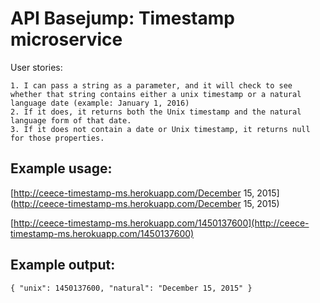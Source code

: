 # API Basejump: Timestamp microservice
User stories:

    1. I can pass a string as a parameter, and it will check to see whether that string contains either a unix timestamp or a natural language date (example: January 1, 2016)
    2. If it does, it returns both the Unix timestamp and the natural language form of that date.
    3. If it does not contain a date or Unix timestamp, it returns null for those properties.

## Example usage:
[http://ceece-timestamp-ms.herokuapp.com/December 15, 2015](http://ceece-timestamp-ms.herokuapp.com/December 15, 2015)

[http://ceece-timestamp-ms.herokuapp.com/1450137600](http://ceece-timestamp-ms.herokuapp.com/1450137600)

## Example output:
```
{ "unix": 1450137600, "natural": "December 15, 2015" }
```

